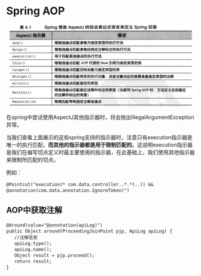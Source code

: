 # Spring AOP

![spring_aop](spring_aop_assets/spring_aop.png)

在spring中尝试使用AspectJ其他指示器时，将会抛出IllegalArgumentException异常。

当我们查看上面展示的这些spring支持的指示器时，注意只有execution指示器是唯一的执行匹配，**而其他的指示器都是用于限制匹配的**。这说明execution指示器是我们在编写切点定义时最主要使用的指示器，在此基础上，我们使用其他指示器来限制所匹配的切点。



例如：

```
@Pointcut("execution(* com.data.controller..*.*(..)) && @annotation(com.data.annotation.IgnoreToken)")
```

## AOP中获取注解

```
@Around(value="@annotation(apiLog)")
public Object around(ProceedingJoinPoint pjp, ApiLog apiLog) {
   //注解信息
   apiLog.type();
   apiLog.name();
   Object result = pjp.proceed();
   return result;
}
```
